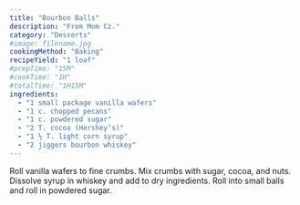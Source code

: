 ```yaml
---
title: "Bourbon Balls"
description: "From Mom Cz."
category: "Desserts"
#image: filename.jpg
cookingMethod: "Baking"
recipeYield: "1 loaf"
#prepTime: "15M"
#cookTime: "1H"
#totalTime: "1H15M"
ingredients:
  - "1 small package vanilla wafers"
  - "1 c. chopped pecans"
  - "1 c. powdered sugar"
  - "2 T. cocoa (Hershey’s)"
  - "1 ½ T. light corn syrup"
  - "2 jiggers bourbon whiskey"
---
```


Roll vanilla wafers to fine crumbs. Mix crumbs with sugar, cocoa, and nuts.
Dissolve syrup in whiskey and add to dry ingredients. Roll into small balls and roll in powdered sugar.
